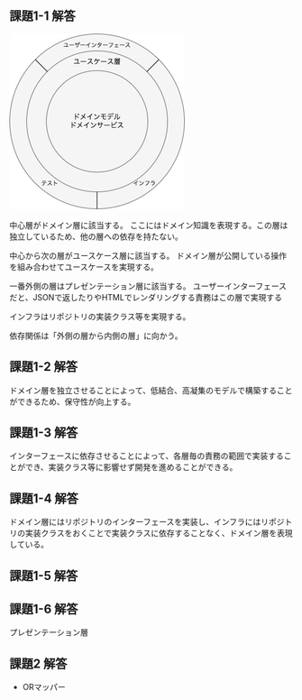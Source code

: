 ## 課題1-1 解答
![画像](./architecture.png)

中心層がドメイン層に該当する。
ここにはドメイン知識を表現する。この層は独立しているため、他の層への依存を持たない。

中心から次の層がユースケース層に該当する。
ドメイン層が公開している操作を組み合わせてユースケースを実現する。

一番外側の層はプレゼンテーション層に該当する。
ユーザーインターフェースだと、JSONで返したりやHTMLでレンダリングする責務はこの層で実現する

インフラはリポジトリの実装クラス等を実現する。

依存関係は「外側の層から内側の層」に向かう。

## 課題1-2 解答
ドメイン層を独立させることによって、低結合、高凝集のモデルで構築することができるため、保守性が向上する。

## 課題1-3 解答
インターフェースに依存させることによって、各層毎の責務の範囲で実装することができ、実装クラス等に影響せず開発を進めることができる。

## 課題1-4 解答
ドメイン層にはリポジトリのインターフェースを実装し、インフラにはリポジトリの実装クラスをおくことで実装クラスに依存することなく、ドメイン層を表現している。

## 課題1-5 解答

## 課題1-6 解答
プレゼンテーション層

## 課題2 解答
- ORマッパー

